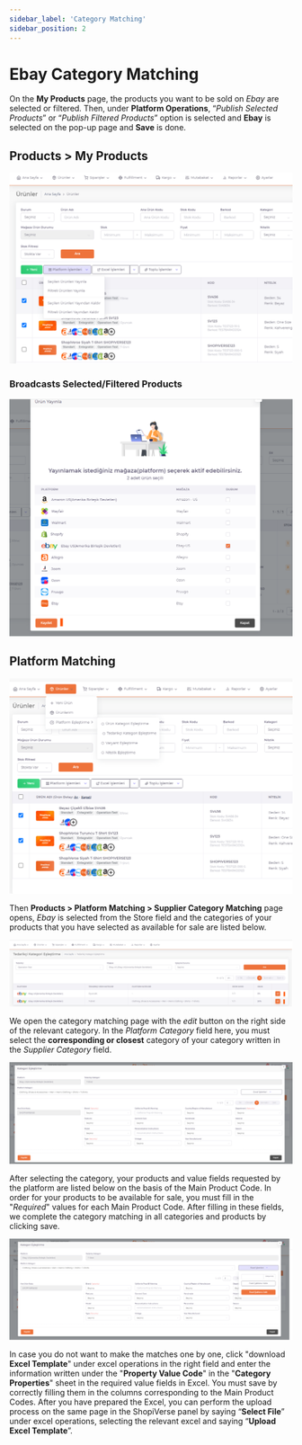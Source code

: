 ```yaml
---
sidebar_label: 'Category Matching'
sidebar_position: 2
---
```



# Ebay Category Matching

On the **My Products** page, the products you want to be sold on *Ebay* are selected or filtered. Then, under **Platform Operations**, “*Publish Selected Products*” or “*Publish Filtered Products*” option is selected and **Ebay** is selected on the pop-up page and **Save** is done.

## Products > My Products
![EbayMyProducts](../ebay/img/EbayFilterProduct.png)

### Broadcasts Selected/Filtered Products

![EbayPopup](../ebay/img/ebaypopup.png)

## Platform Matching

![EbaySupplierPlatformMatch](../ebay/img/EbaySupplierCategory.png)

Then **Products > Platform Matching > Supplier Category Matching** page opens, *Ebay* is selected from the Store field and the categories of your products that you have selected as available for sale are listed below.

![EbayPlatformMatch](../ebay/img/EbayMatching.png)

We open the category matching page with the *edit* button on the right side of the relevant category. In the *Platform Category* field here, you must select the **corresponding or closest** category of your category written in the *Supplier Category* field.

![EbayCategoryMatching](../ebay/img/EbayCategoryMatching.png)

After selecting the category, your products and value fields requested by the platform are listed below on the basis of the Main Product Code. In order for your products to be available for sale, you must fill in the "*Required*" values for each Main Product Code. After filling in these fields, we complete the category matching in all categories and products by clicking save.

![EbayCategoryExcelMatching](../ebay/img/EbayCategoryExcelMatching.png)

In case you do not want to make the matches one by one, click "download **Excel Template**" under excel operations in the right field and enter the information written under the "**Property Value Code**" in the "**Category Properties**" sheet in the required value fields in Excel. You must save by correctly filling them in the columns corresponding to the Main Product Codes. After you have prepared the Excel, you can perform the upload process on the same page in the ShopiVerse panel by saying “**Select File**” under excel operations, selecting the relevant excel and saying “**Upload Excel Template**”.